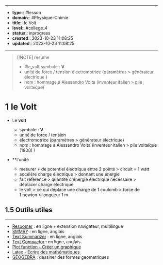 


---
- **type**:: #lesson
- **domain**:: #Physique-Chimie
- **title**:: le Volt
- **level**:: #college_4
- **status**:: inprogress
- **created**:: 2023-10-23 11:08:25
- **updated**:: 2023-10-23 11:08:25
---


> [!NOTE] resume
> - #le_volt symbole : **V**
> - unité de force / tension électromotrice (paramètres > générateur électrique )
> - nom : hommage à Alessandro Volta (inventeur italien > pile voltaïque)


# 1 le Volt

- Le **volt** 
	- symbole : **V**
	- unité de force / tension
	- électromotrice (paramètres > générateur électrique)
	- nom : hommage à Alessandro Volta (inventeur italien > pile voltaïque (1800) )

- **l'unité
	- mesurer ≠ de potentiel électrique entre 2 points > circuit = 1 watt
	- accélère charge électrique > donnant une énergie
	- fait référence > quantité d'énergie électrique nécessaire > déplacer charge électrique
	- le volt > ce qui déplace une charge de 1 coulomb > force de 1 newton > longueur 1 m

## 1.5	Outils utiles
---

-   [Resoomer](https://resoomer.com/fr) : en ligne + extension navigateur, multilingue
-   [SMMRY](https://smmry.com/) : en ligne, anglais
-   [Text Summarizer](http://textsummarization.net/text-summarizer) : en ligne, anglais
-   [Text Compactor](https://www.textcompactor.com/) : en ligne, anglais
- [Plot function - Créer un graphique](https://github.com/leonhma/obsidian-functionplot)
- [Latex - Ecrire des mathématiques](https://fr.wikibooks.org/wiki/LaTeX/%C3%89crire_des_math%C3%A9matiques)
- [GEOGEBRA](https://www.geogebra.org/geometry?lang=fr) : dessiner des formes geometriques 